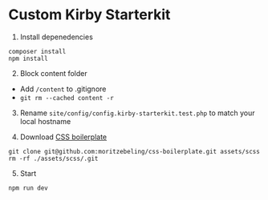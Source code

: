 # Custom Kirby Starterkit

1. Install depenedencies

```
composer install
npm install
```

2. Block content folder

- Add `/content` to .gitignore
- `git rm --cached content -r`

3. Rename `site/config/config.kirby-starterkit.test.php` to match your local hostname

4. Download [CSS boilerplate](https://github.com/moritzebeling/css-boilerplate)

```
git clone git@github.com:moritzebeling/css-boilerplate.git assets/scss
rm -rf ./assets/scss/.git
```

5. Start

```
npm run dev
```